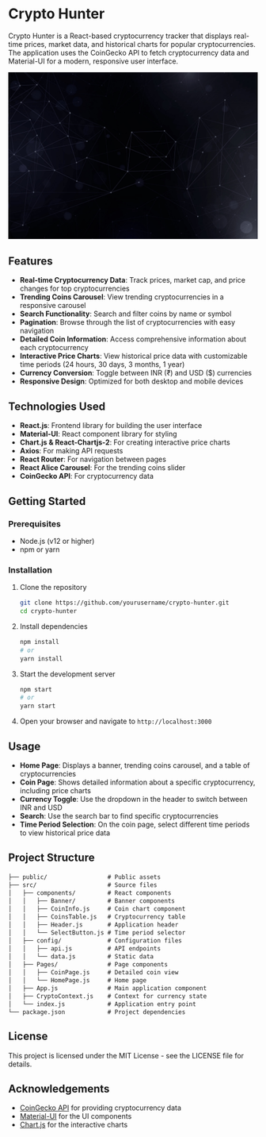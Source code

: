 # Crypto Hunter

Crypto Hunter is a React-based cryptocurrency tracker that displays real-time prices, market data, and historical charts for popular cryptocurrencies. The application uses the CoinGecko API to fetch cryptocurrency data and Material-UI for a modern, responsive user interface.

![Banner](public/banner2.jpg)

## Features

- **Real-time Cryptocurrency Data**: Track prices, market cap, and price changes for top cryptocurrencies
- **Trending Coins Carousel**: View trending cryptocurrencies in a responsive carousel
- **Search Functionality**: Search and filter coins by name or symbol
- **Pagination**: Browse through the list of cryptocurrencies with easy navigation
- **Detailed Coin Information**: Access comprehensive information about each cryptocurrency
- **Interactive Price Charts**: View historical price data with customizable time periods (24 hours, 30 days, 3 months, 1 year)
- **Currency Conversion**: Toggle between INR (₹) and USD ($) currencies
- **Responsive Design**: Optimized for both desktop and mobile devices

## Technologies Used

- **React.js**: Frontend library for building the user interface
- **Material-UI**: React component library for styling
- **Chart.js & React-Chartjs-2**: For creating interactive price charts
- **Axios**: For making API requests
- **React Router**: For navigation between pages
- **React Alice Carousel**: For the trending coins slider
- **CoinGecko API**: For cryptocurrency data

## Getting Started

### Prerequisites

- Node.js (v12 or higher)
- npm or yarn

### Installation

1. Clone the repository
   ```sh
   git clone https://github.com/yourusername/crypto-hunter.git
   cd crypto-hunter
   ```

2. Install dependencies
   ```sh
   npm install
   # or
   yarn install
   ```

3. Start the development server
   ```sh
   npm start
   # or
   yarn start
   ```

4. Open your browser and navigate to `http://localhost:3000`

## Usage

- **Home Page**: Displays a banner, trending coins carousel, and a table of cryptocurrencies
- **Coin Page**: Shows detailed information about a specific cryptocurrency, including price charts
- **Currency Toggle**: Use the dropdown in the header to switch between INR and USD
- **Search**: Use the search bar to find specific cryptocurrencies
- **Time Period Selection**: On the coin page, select different time periods to view historical price data

## Project Structure

```
├── public/                 # Public assets
├── src/                    # Source files
│   ├── components/         # React components
│   │   ├── Banner/         # Banner components
│   │   ├── CoinInfo.js     # Coin chart component
│   │   ├── CoinsTable.js   # Cryptocurrency table
│   │   ├── Header.js       # Application header
│   │   └── SelectButton.js # Time period selector
│   ├── config/             # Configuration files
│   │   ├── api.js          # API endpoints
│   │   └── data.js         # Static data
│   ├── Pages/              # Page components
│   │   ├── CoinPage.js     # Detailed coin view
│   │   └── HomePage.js     # Home page
│   ├── App.js              # Main application component
│   ├── CryptoContext.js    # Context for currency state
│   └── index.js            # Application entry point
└── package.json            # Project dependencies
```

## License

This project is licensed under the MIT License - see the LICENSE file for details.

## Acknowledgements

- [CoinGecko API](https://www.coingecko.com/en/api) for providing cryptocurrency data
- [Material-UI](https://material-ui.com/) for the UI components
- [Chart.js](https://www.chartjs.org/) for the interactive charts